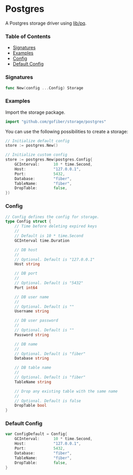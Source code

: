 # Postgres

A Postgres storage driver using [lib/pq](https://github.com/lib/pq).

### Table of Contents
- [Signatures](#signatures)
- [Examples](#examples)
- [Config](#config)
- [Default Config](#default-config)

### Signatures
```go
func New(config ...Config) Storage
```

### Examples
Import the storage package.
```go
import "github.com/gofiber/storage/postgres"
```

You can use the following possibilities to create a storage:
```go
// Initialize default config
store := postgres.New()

// Initialize custom config
store := postgres.New(postgres.Config{
	GCInterval:      10 * time.Second,
	Host:            "127.0.0.1",
	Port:            5432,
	Database:        "fiber",
	TableName:       "fiber",
	DropTable:       false,
})
```

### Config
```go
// Config defines the config for storage.
type Config struct {
	// Time before deleting expired keys
	//
	// Default is 10 * time.Second
	GCInterval time.Duration

	// DB host
	//
	// Optional. Default is "127.0.0.1"
	Host string

	// DB port
	//
	// Optional. Default is "5432"
	Port int64

	// DB user name
	//
	// Optional. Default is ""
	Username string

	// DB user password
	//
	// Optional. Default is ""
	Password string

	// DB name
	//
	// Optional. Default is "fiber"
	Database string

	// DB table name
	//
	// Optional. Default is "fiber"
	TableName string

	// Drop any existing table with the same name
	//
	// Optional. Default is false
	DropTable bool
}
```

### Default Config
```go
var ConfigDefault = Config{
	GCInterval:      10 * time.Second,
	Host:            "127.0.0.1",
	Port:            5432,
	Database:        "fiber",
	TableName:       "fiber",
	DropTable:       false,
}
```
